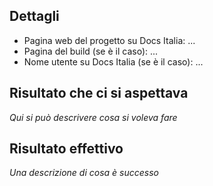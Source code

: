 ## Dettagli

* Pagina web del progetto su Docs Italia: ...
* Pagina del build (se è il caso): ...
* Nome utente su Docs Italia (se è il caso): ...

## Risultato che ci si aspettava

*Qui si può descrivere cosa si voleva fare*

## Risultato effettivo

*Una descrizione di cosa è successo*
